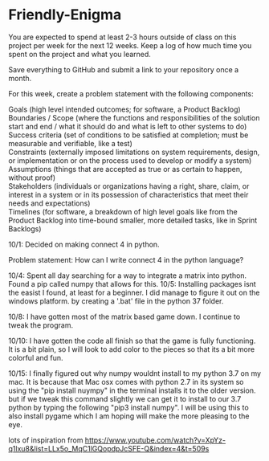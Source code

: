 # Friendly-Enigma
You are expected to spend at least 2-3 hours outside of class on this project per week for the next 12 weeks. Keep a log of how much time you spent on the project and what you learned. </br>

Save everything to GitHub and submit a link to your repository once a month.</br>

For this week, create a problem statement with the following components:</br>

Goals (high level intended outcomes; for software, a Product Backlog)</br>
Boundaries / Scope (where the functions and responsibilities of the solution start and end / what it should do and what is left to other systems to do)</br>
Success criteria (set of conditions to be satisfied at completion; must be measurable and verifiable, like a test)</br>
Constraints (externally imposed limitations on system requirements, design, or implementation or on the process used to develop or modify a system)</br>
Assumptions (things that are accepted as true or as certain to happen, without proof)</br>
Stakeholders (individuals or organizations having a right, share, claim, or interest in a system or in its possession of characteristics that meet their needs and expectations)</br>
Timelines (for software, a breakdown of high level goals like from the Product Backlog into time-bound smaller, more detailed tasks, like in Sprint Backlogs)</br>



10/1: Decided on making connect 4 in python.

Problem statement: How can I write connect 4 in the python language?

10/4: Spent all day searching for a way to integrate a matrix into python. Found a pip called numpy that allows for this.
10/5: Installing packages isnt the easist I found, at least for a beginner. I did manage to figure it out on the windows platform. by creating a '.bat' file in the python 37 folder.

10/8: I have gotten most of the matrix based game down. I continue to tweak the program.

10/10: I have gotten the code all finish so that the game is fully functioning. It is a bit plain, so I will look to add color to the pieces so that its a bit more colorful and fun.

10/15: I finally figured out why numpy wouldnt install to my python 3.7 on my mac. It is because that Mac osx comes with python 2.7 in its system so using the "pip install nuympy" in the terminal installs it to the older version. but if we tweak this command slightly we can get it to install to our 3.7 python by typing the following "pip3 install numpy". I will be using this to also install pygame which I am hoping will make the more pleasing to the eye.


lots of inspiration from https://www.youtube.com/watch?v=XpYz-q1lxu8&list=LLx5o_MqC1lGQopdpJcSFE-Q&index=4&t=509s

